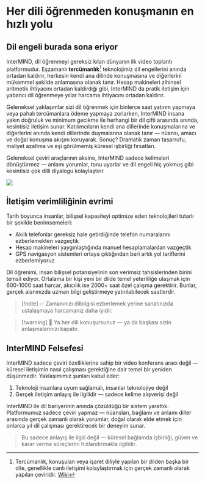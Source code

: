 # Her dili öğrenmeden konuşmanın en hızlı yolu

## Dil engeli burada sona eriyor

InterMIND, dil öğrenmeyi gereksiz kılan dünyanın ilk video toplantı platformudur. Eşzamanlı **tercümanlık**[^1] teknolojimiz dil engellerini anında ortadan kaldırır, herkesin kendi ana dilinde konuşmasına ve diğerlerini mükemmel şekilde anlamasına olanak tanır. Hesap makineleri zihinsel aritmetik ihtiyacını ortadan kaldırdığı gibi, InterMIND da pratik iletişim için yabancı dil öğrenmeye yıllar harcama ihtiyacını ortadan kaldırır.

Geleneksel yaklaşımlar sizi dil öğrenmek için binlerce saat yatırım yapmaya veya pahalı tercümanlara ödeme yapmaya zorlarken, InterMIND insana yakın doğruluk ve minimum gecikme ile herhangi bir dil çifti arasında anında, kesintisiz iletişim sunar. Katılımcıların kendi ana dillerinde konuşmalarına ve diğerlerini anında kendi dillerinde duymalarına olanak tanır — nüansı, amacı ve doğal konuşma akışını koruyarak. Sonuç? Dramatik zaman tasarrufu, maliyet azaltma ve eşi görülmemiş küresel işbirliği fırsatları.

Geleneksel çeviri araçlarının aksine, InterMIND sadece kelimeleri dönüştürmez — anlamı yorumlar, tonu uyarlar ve dil engeli hiç yokmuş gibi kesintisiz çok dilli diyalogu kolaylaştırır.

[^1]: Tercümanlık, konuşulan veya işaret diliyle yapılan bir dilden başka bir dile, genellikle canlı iletişimi kolaylaştırmak için gerçek zamanlı olarak yapılan çeviridir. [Wiki](https://en.wikipedia.org/wiki/Language_interpretation)

![](/1d.png)

## İletişim verimliliğinin evrimi

Tarih boyunca insanlar, bilişsel kapasiteyi optimize eden teknolojileri tutarlı bir şekilde benimsemeleri:

- Akıllı telefonlar gereksiz hale getirdiğinde telefon numaralarını ezberlemekten vazgeçtik
- Hesap makineleri yaygınlaştığında manuel hesaplamalardan vazgeçtik
- GPS navigasyon sistemleri ortaya çıktığından beri artık yol tariflerini ezberlemiyoruz

Dil öğrenimi, insan bilişsel potansiyelinin son verimsiz tahsislerinden birini temsil ediyor. Ortalama bir kişi yeni bir dilde temel yeterliliğe ulaşmak için 600-1000 saat harcar, akıcılık ise 2000+ saat özel çalışma gerektirir. Bunlar, gerçek alanınızda uzman bilgi geliştirmeye yatırılabilecek saatlerdir.

> [!note] ✅ Zamanınızı dilbilgisi ezberlemek yerine sanatınızda ustalaşmaya harcamanız daha iyidir.

> [!warning] 🛑 Ya her dili konuşursunuz — ya da başkası sizin anlaşmalarınızı kapatır.

## InterMIND Felsefesi

InterMIND sadece çeviri özelliklerine sahip bir video konferans aracı değil — küresel iletişimin nasıl çalışması gerektiğine dair temel bir yeniden düşünmedir. Yaklaşımımız şunları kabul eder:

1. Teknoloji insanlara uyum sağlamalı, insanlar teknolojiye değil
2. Gerçek iletişim anlayış ile ilgilidir — sadece kelime alışverişi değil

InterMIND ile dil bariyerinin anında çözüldüğü bir sistem yarattık. Platformumuz sadece çeviri yapmaz — nüansları, bağlamı ve anlamı diller arasında gerçek zamanlı olarak yorumlar, doğal olarak elde etmek için onlarca yıl dil çalışması gerektirecek bir deneyim sunar.

> Bu sadece anlayış ile ilgili değil — küresel bağlamda işbirliği, güven ve karar verme süreçlerini hızlandırmakla ilgilidir.